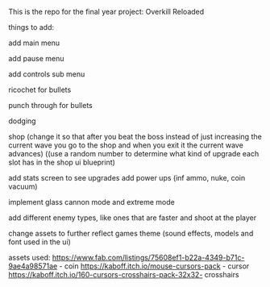 This is the repo for the final year project: Overkill Reloaded

things to add:











add main menu

add pause menu

add controls sub menu 





ricochet for bullets

punch through for bullets

dodging 

shop (change it so that after you beat the boss instead of just increasing the current wave you go to the shop and when you exit it the current wave advances) ((use a random number to determine what kind of upgrade each slot has in the shop ui blueprint)

add stats screen to see upgrades
add power ups (inf ammo, nuke, coin vacuum)

implement glass cannon mode and extreme mode

add different enemy types, like ones that are faster and shoot at the player 

change assets to further reflect games theme (sound effects, models and font used in the ui)


assets used: 
https://www.fab.com/listings/75608ef1-b22a-4349-b71c-9ae4a98571ae - coin 
https://kaboff.itch.io/mouse-cursors-pack - cursor 
https://kaboff.itch.io/160-cursors-crosshairs-pack-32x32- crosshairs

